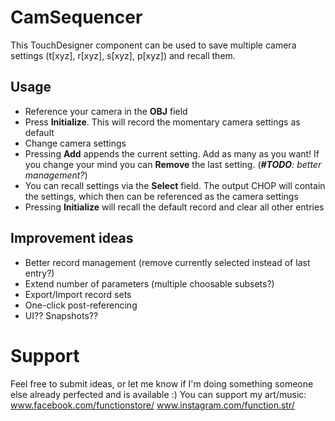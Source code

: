 # CamSequencer

This TouchDesigner component can be used to save multiple camera settings (t[xyz], r[xyz], s[xyz], p[xyz]) and recall them.

## Usage

- Reference your camera in the **OBJ** field
- Press **Initialize**. This will record the momentary camera settings as default 
- Change camera settings
- Pressing **Add** appends the current setting. Add as many as you want! If you change your mind you can **Remove** the last setting. (***#TODO**: better management?*)
- You can recall settings via the **Select** field. The output CHOP will contain the settings, which then can be referenced as the camera settings 
- Pressing **Initialize** will recall the default record and clear all other entries

## Improvement ideas

- Better record management (remove currently selected instead of last entry?)
- Extend number of parameters (multiple choosable subsets?)
- Export/Import record sets
- One-click post-referencing
- UI?? Snapshots??

# Support

Feel free to submit ideas, or let me know if I'm doing something someone else already perfected and is available :)
You can support my art/music: www.facebook.com/functionstore/ www.instagram.com/function.str/
